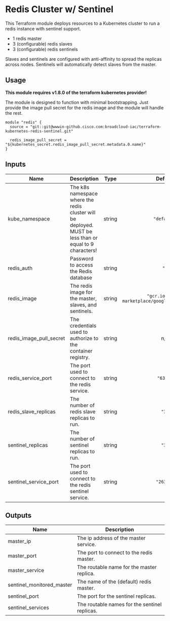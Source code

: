 # Redis Cluster w/ Sentinel

This Terraform module deploys resources to a Kubernetes cluster to run a redis instance with sentinel support.

* 1 redis master
* 3 (configurable) redis slaves
* 3 (configurable) redis sentinels

Slaves and sentinels are configured with anti-affinity to spread the replicas across nodes. Sentinels will automatically detect slaves from the master.

## Usage

**This module requires v1.8.0 of the terraform kubernetes provider!**

The module is designed to function with minimal bootstrapping. Just provide the image pull secret for the redis image and the module will handle the rest.

```hcl
module "redis" {
  source = "git::git@wwwin-github.cisco.com:broadcloud-iac/terraform-kubernetes-redis-sentinel.git"

  redis_image_pull_secret = "${kubernetes_secret.redis_image_pull_secret.metadata.0.name}"
}
```

## Inputs

| Name | Description | Type | Default | Required |
|------|-------------|:----:|:-----:|:-----:|
| kube\_namespace | The k8s namespace where the redis cluster will be deployed. MUST be less than or equal to 9 characters! | string | `"default"` | no |
| redis\_auth | Password to access the Redis database | string | `""` | no |
| redis\_image | The redis image for the master, slaves, and sentinels. | string | `"gcr.io/cloud-marketplace/google/redis4:latest"` | no |
| redis\_image\_pull\_secret | The credentials used to authorize to the container registry. | string | n/a | yes |
| redis\_service\_port | The port used to connect to the redis service. | string | `"6379"` | no |
| redis\_slave\_replicas | The number of redis slave replicas to run. | string | `"3"` | no |
| sentinel\_replicas | The number of sentinel replicas to run. | string | `"3"` | no |
| sentinel\_service\_port | The port used to connect to the redis sentinel service. | string | `"26379"` | no |

## Outputs

| Name | Description |
|------|-------------|
| master\_ip | The ip address of the master service. |
| master\_port | The port to connect to the redis master. |
| master\_service | The routable name for the master replica. |
| sentinel\_monitored\_master | The name of the (default) redis master. |
| sentinel\_port | The port for the sentinel replicas. |
| sentinel\_services | The routable names for the sentinel replicas. |
